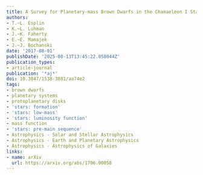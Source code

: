 ```yaml
---
title: A Survey for Planetary-mass Brown Dwarfs in the Chamaeleon I Star-forming Region
authors:
- T.~L. Esplin
- K.~L. Luhman
- J.~K. Faherty
- E.~E. Mamajek
- J.~J. Bochanski
date: '2017-08-01'
publishDate: '2025-08-13T13:45:22.058044Z'
publication_types:
- article-journal
publication: '*aj*'
doi: 10.3847/1538-3881/aa74e2
tags:
- brown dwarfs
- planetary systems
- protoplanetary disks
- 'stars: formation'
- 'stars: low-mass'
- 'stars: luminosity function'
- mass function
- 'stars: pre-main sequence'
- Astrophysics - Solar and Stellar Astrophysics
- Astrophysics - Earth and Planetary Astrophysics
- Astrophysics - Astrophysics of Galaxies
links:
- name: arXiv
  url: https://arxiv.org/abs/1706.00058
---
```

